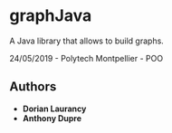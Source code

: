 # graphJava

A Java library that allows to build graphs.

24/05/2019 - Polytech Montpellier - POO

## Authors

* **Dorian Laurancy**
* **Anthony Dupre**